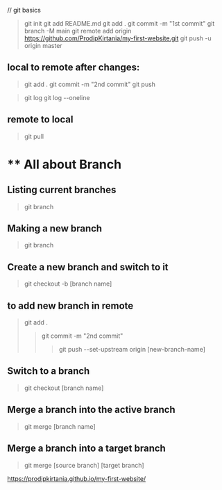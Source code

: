 // git basics

> git init
> git add README.md
> git add .
> git commit -m "1st commit"
> git branch -M main
> git remote add origin https://github.com/ProdipKirtania/my-first-website.git
> git push -u origin master


local to remote after changes:
-----------------
> git add .
> git commit -m "2nd commit"
> git push


> git log
> git log --oneline


remote to local
--------------------------
> git pull

** All about Branch
=================================================

Listing current branches
-----------------------------
> git branch

Making a new branch
-----------------------------
> git branch <branch-name>

Create a new branch and switch to it
--------------------------------------
> git checkout -b [branch name]

to add new branch in remote
-------------------------------------
> git add .
>> git commit -m "2nd commit"
>>> git push --set-upstream origin [new-branch-name]

Switch to a branch
--------------------------
> git checkout [branch name]

Merge a branch into the active branch
------------------------------------
> git merge [branch name]

Merge a branch into a target branch
-----------------------------------
> git merge [source branch] [target branch]

https://prodipkirtania.github.io/my-first-website/